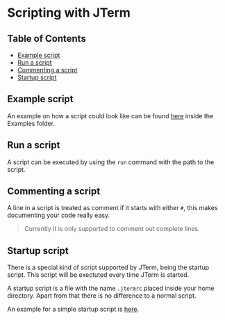 # Scripting with JTerm

## Table of Contents

* [Example script](#example-script)
* [Run a script](#run-a-script)
* [Commenting a script](#commenting-a-script)
* [Startup script](#startup-script)

## Example script

An example on how a script could look like can be found [here](Examples/example.jts) inside the Examples folder.

## Run a script

A script can be executed by using the `run` command with the path to the script.

## Commenting a script

A line in a script is treated as comment if it starts with either `#`, this makes documenting your code really easy.

> Currently it is only supported to comment out complete lines.

## Startup script

There is a special kind of script supported by JTerm, being the startup script. This script will be exectuted every time JTerm is started.

A startup script is a file with the name `.jtermrc` placed inside your home directory. Apart from that there is no difference to a normal script.

An example for a simple startup script is [here](Examples/.jtermrc).